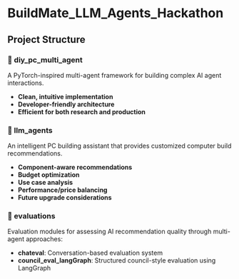 # BuildMate_LLM_Agents_Hackathon

## Project Structure

### 📁 diy_pc_multi_agent

A PyTorch-inspired multi-agent framework for building complex AI agent interactions.

- **Clean, intuitive implementation**
- **Developer-friendly architecture**
- **Efficient for both research and production**

### 📁 llm_agents

An intelligent PC building assistant that provides customized computer build recommendations.

- **Component-aware recommendations**
- **Budget optimization**
- **Use case analysis**
- **Performance/price balancing**
- **Future upgrade considerations**

### 📁 evaluations

Evaluation modules for assessing AI recommendation quality through multi-agent approaches:

- **chateval**: Conversation-based evaluation system
- **council_eval_langGraph**: Structured council-style evaluation using LangGraph





